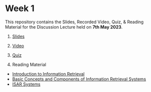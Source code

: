 # Week 1 

This repository contains the Slides, Recorded Video, Quiz, & Reading Material for the Discussion Lecture held on **7th May 2023**.

1. [Slides](https://manika-lamba.github.io/SOL/7_May_2023/#/title-slide)

2. [Video](https://www.youtube.com/embed/toZX2bLmY0E "Day 1 Lecture")

3. [Quiz](https://github.com/manika-lamba/SOL/blob/main/7_May_2023/quiz/Quiz-1.pdf)

4. Reading Material

- [Introduction to Information Retrieval](https://github.com/manika-lamba/SOL/blob/main/7_May_2023/reading-material/Introduction-to-Information-Retrieval.pdf) 
- [Basic Concepts and Components of Information Retrieval Systems](https://github.com/manika-lamba/SOL/blob/main/7_May_2023/reading-material/Basic-Concepts-Components-IR.pdf)
- [ISAR Systems](https://github.com/manika-lamba/SOL/blob/main/7_May_2023/reading-material/ISAR_Systems.pdf)

